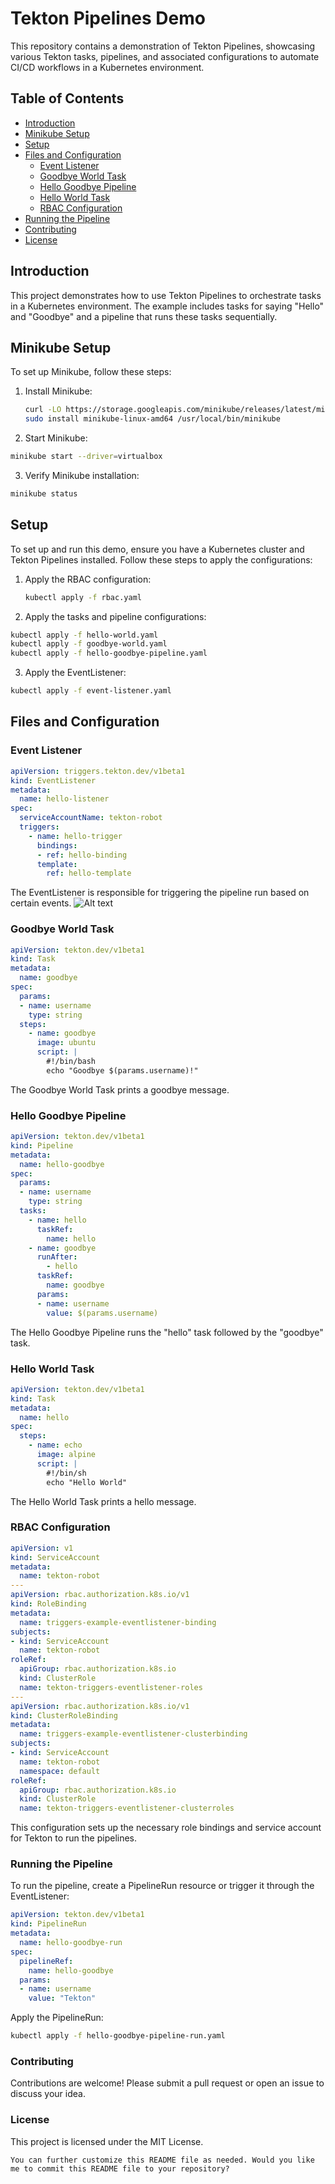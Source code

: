 # Tekton Pipelines Demo

This repository contains a demonstration of Tekton Pipelines, showcasing various Tekton tasks, pipelines, and associated configurations to automate CI/CD workflows in a Kubernetes environment.

## Table of Contents
- [Introduction](#introduction)
- [Minikube Setup](#minikube-setup)
- [Setup](#setup)
- [Files and Configuration](#files-and-configuration)
  - [Event Listener](#event-listener)
  - [Goodbye World Task](#goodbye-world-task)
  - [Hello Goodbye Pipeline](#hello-goodbye-pipeline)
  - [Hello World Task](#hello-world-task)
  - [RBAC Configuration](#rbac-configuration)
- [Running the Pipeline](#running-the-pipeline)
- [Contributing](#contributing)
- [License](#license)

## Introduction

This project demonstrates how to use Tekton Pipelines to orchestrate tasks in a Kubernetes environment. The example includes tasks for saying "Hello" and "Goodbye" and a pipeline that runs these tasks sequentially.

## Minikube Setup

To set up Minikube, follow these steps:

1. Install Minikube:
   ```bash
   curl -LO https://storage.googleapis.com/minikube/releases/latest/minikube-linux-amd64
   sudo install minikube-linux-amd64 /usr/local/bin/minikube
2. Start Minikube:

```bash
minikube start --driver=virtualbox
```
3. Verify Minikube installation:

```bash
minikube status
```
## Setup
To set up and run this demo, ensure you have a Kubernetes cluster and Tekton Pipelines installed. Follow these steps to apply the configurations:

1. Apply the RBAC configuration:
   ```bash
   kubectl apply -f rbac.yaml
   
2. Apply the tasks and pipeline configurations:
```bash
kubectl apply -f hello-world.yaml
kubectl apply -f goodbye-world.yaml
kubectl apply -f hello-goodbye-pipeline.yaml
```
3. Apply the EventListener:
```bash
kubectl apply -f event-listener.yaml
```
## Files and Configuration

### Event Listener
```YAML
apiVersion: triggers.tekton.dev/v1beta1
kind: EventListener
metadata:
  name: hello-listener
spec:
  serviceAccountName: tekton-robot
  triggers:
    - name: hello-trigger 
      bindings:
      - ref: hello-binding
      template:
        ref: hello-template
```
The EventListener is responsible for triggering the pipeline run based on certain events.
![Alt text](https://tekton.dev/images/TriggerFlow.svg)

### Goodbye World Task

```yaml
apiVersion: tekton.dev/v1beta1
kind: Task
metadata:
  name: goodbye
spec:
  params:
  - name: username
    type: string
  steps:
    - name: goodbye
      image: ubuntu
      script: |
        #!/bin/bash
        echo "Goodbye $(params.username)!"
```
The Goodbye World Task prints a goodbye message.

### Hello Goodbye Pipeline
```yaml
apiVersion: tekton.dev/v1beta1
kind: Pipeline
metadata:
  name: hello-goodbye
spec:
  params:
  - name: username
    type: string
  tasks:
    - name: hello
      taskRef:
        name: hello
    - name: goodbye
      runAfter:
        - hello
      taskRef:
        name: goodbye
      params:
      - name: username
        value: $(params.username)
```
The Hello Goodbye Pipeline runs the "hello" task followed by the "goodbye" task.

### Hello World Task
```yaml
apiVersion: tekton.dev/v1beta1
kind: Task
metadata:
  name: hello
spec:
  steps:
    - name: echo
      image: alpine
      script: |
        #!/bin/sh
        echo "Hello World"
```
The Hello World Task prints a hello message.
### RBAC Configuration
```yaml
apiVersion: v1
kind: ServiceAccount
metadata:
  name: tekton-robot
---
apiVersion: rbac.authorization.k8s.io/v1
kind: RoleBinding
metadata:
  name: triggers-example-eventlistener-binding
subjects:
- kind: ServiceAccount
  name: tekton-robot
roleRef:
  apiGroup: rbac.authorization.k8s.io
  kind: ClusterRole
  name: tekton-triggers-eventlistener-roles
---
apiVersion: rbac.authorization.k8s.io/v1
kind: ClusterRoleBinding
metadata:
  name: triggers-example-eventlistener-clusterbinding
subjects:
- kind: ServiceAccount
  name: tekton-robot
  namespace: default
roleRef:
  apiGroup: rbac.authorization.k8s.io
  kind: ClusterRole
  name: tekton-triggers-eventlistener-clusterroles
```
This configuration sets up the necessary role bindings and service account for Tekton to run the pipelines.

### Running the Pipeline
To run the pipeline, create a PipelineRun resource or trigger it through the EventListener:
```yaml
apiVersion: tekton.dev/v1beta1
kind: PipelineRun
metadata:
  name: hello-goodbye-run
spec:
  pipelineRef:
    name: hello-goodbye
  params:
  - name: username
    value: "Tekton"
```
Apply the PipelineRun:

```bash
kubectl apply -f hello-goodbye-pipeline-run.yaml
```
### Contributing
Contributions are welcome! Please submit a pull request or open an issue to discuss your idea.

### License
This project is licensed under the MIT License.

```Code
You can further customize this README file as needed. Would you like me to commit this README file to your repository?
```
